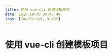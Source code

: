 ```yaml
---
title: 使用 vue-cli 创建模板项目
date: 2018-10-30 08:43:49
tags: [JavaScript, VueJS]
---
```


# 使用 vue-cli 创建模板项目
